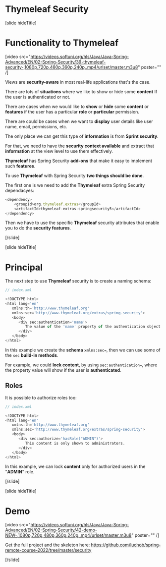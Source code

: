 # Thymeleaf Security

[slide hideTitle]
# Functionality to Thymeleaf

[video src="https://videos.softuni.org/hls/Java/Java-Spring-Advanced/EN/02-Spring-Security/39-thymeleaf-security-,1080p,720p,480p,360p,240p,.mp4/urlset/master.m3u8" poster="" /]

Views are **security-aware** in most real-life applications that's the case.

There are lots of **situations** where we like to show or hide some **content** If the user is authenticated or not.

There are cases when we would like to **show** or **hide** some **content** or **features** if the user has a particular **role** or **particular** permission.

There are could be cases when we want to **display** user details like user name, email, permissions, etc. 

The only place we can get this type of **information** is from **Sprint security**.

For that, we need to have the **security context available** and extract that **information** at the view level to use them effectively.

**Thymeleaf** has Spring Security **add-ons** that make it easy to implement such **features**.

To use **Thymeleaf** with Spring Security **two things should be done**.

The first one is we need to add the **Thymeleaf** extra Spring Security dependacyes:


```js
<dependency>
    <groupId>org.thymeleaf.extras</groupId>
    <artifactId>thymeleaf-extras-springsecurity5</artifactId>
</dependency>

```
Then we have to use the specific **Thymeleaf** security attributes that enable you to do the **security features**.

[/slide]

[slide hideTitle]
# Principal

The next step to use **Thymeleaf** security is to create a naming schema:

```js
// index.xml

<!DOCTYPE html>
<html lang='en'
   xmlns:th='http://www.thymeleaf.org'
   xmlns:sec='http://www.thymeleaf.org/extras/spring-security'>
   <body>
      <div sec:authentication='name'>
         The value of the 'name' property of the authentication object should appear here.
      </div>
   </body>
</html>
```

In this example we create the **schema** `xmlns:sec=`, then we can use some of the `sec` **build-in methods**.

For example, we could **lock content**, by using `sec:authentication=`, where the property value will show if the user is **authenticated**.

## Roles

It is possible to authorize roles too:

```js
// index.xml

<!DOCTYPE html>
<html lang='en'
   xmlns:th='http://www.thymeleaf.org'
   xmlns:sec='http://www.thymeleaf.org/extras/spring-security'>
   <body>
      <div sec:authorize='hasRole("ADMIN")'>
         This content is only shown to administrators.
      </div>
   </body>
</html>
```
In this example, we can lock **content** only for authorized users in the "**ADMIN**" role.

[/slide]

[slide hideTitle]

# Demo 

[video src="https://videos.softuni.org/hls/Java/Java-Spring-Advanced/EN/02-Spring-Security/42-demo-NEW-,1080p,720p,480p,360p,240p,.mp4/urlset/master.m3u8" poster="" /]

Get the full project and the skeleton here: https://github.com/luchob/spring-remote-course-2022/tree/master/security

[/slide]
